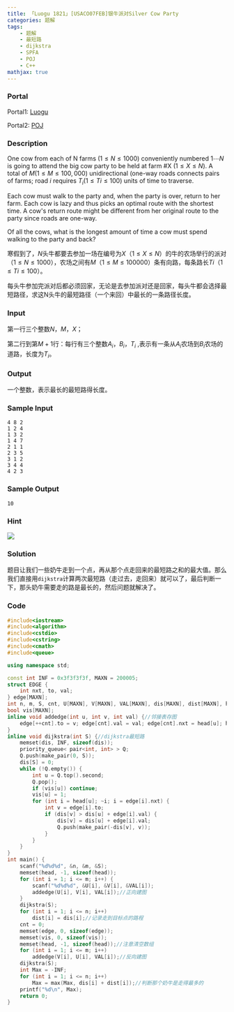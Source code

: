 ```yaml
---
title: 「Luogu 1821」[USACO07FEB]银牛派对Silver Cow Party
categories: 题解
tags:
    - 题解
    - 最短路
    - dijkstra
    - SPFA
    - POJ
    - C++
mathjax: true
---
```


### Portal

Portal1: [Luogu](https://www.luogu.com.cn/problem/P1821)

Portal2: [POJ](http://poj.org/problem?id=3268)

### Description

One cow from each of N farms $(1  \le  N  \le  1000)$ conveniently numbered $1 \cdots N$ is going to attend the big cow party to be held at farm #X $(1  \le  X  \le  N)$. A total of $M (1  \le  M  \le  100,000)$ unidirectional (one-way roads connects pairs of farms; road $i$ requires $T_i (1  \le  Ti  \le  100)$ units of time to traverse.

Each cow must walk to the party and, when the party is over, return to her farm. Each cow is lazy and thus picks an optimal route with the shortest time. A cow's return route might be different from her original route to the party since roads are one-way.

Of all the cows, what is the longest amount of time a cow must spend walking to the party and back?


寒假到了，$N$头牛都要去参加一场在编号为$X$（$1 \le X \le N$）的牛的农场举行的派对（$1 \le N \le 1000$），农场之间有$M$（$1 \le M \le 100000$）条有向路，每条路长$Ti$（$1 \le Ti \le 100$）。

每头牛参加完派对后都必须回家，无论是去参加派对还是回家，每头牛都会选择最短路径，求这N头牛的最短路径（一个来回）中最长的一条路径长度。

### Input

第一行三个整数$N$，$M$，$X$；

第二行到第$M + 1$行：每行有三个整数$A_i$，$B_i$，$T_i$ ,表示有一条从$A_i$农场到$B_i$农场的道路，长度为$T_i$。

### Output

一个整数，表示最长的最短路得长度。

### Sample Input

```
4 8 2
1 2 4
1 3 2
1 4 7
2 1 1
2 3 5
3 1 2
3 4 4
4 2 3
```

### Sample Output

```
10
```

### Hint

![](https://s2.ax1x.com/2019/09/26/unsDbt.jpg)

### Solution

题目让我们一些奶牛走到一个点，再从那个点走回来的最短路之和的最大值。那么我们直接用`dijkstra`计算两次最短路（走过去，走回来）就可以了，最后判断一下，那头奶牛需要走的路是最长的，然后问题就解决了。

### Code

```cpp
#include<iostream>
#include<algorithm>
#include<cstdio>
#include<cstring>
#include<cmath>
#include<queue>

using namespace std;

const int INF = 0x3f3f3f3f, MAXN = 200005;
struct EDGE {
    int nxt, to, val;
} edge[MAXN];
int n, m, S, cnt, U[MAXN], V[MAXN], VAL[MAXN], dis[MAXN], dist[MAXN], head[MAXN];
bool vis[MAXN];
inline void addedge(int u, int v, int val) {//邻接表存图
    edge[++cnt].to = v; edge[cnt].val = val; edge[cnt].nxt = head[u]; head[u] = cnt;
}
inline void dijkstra(int S) {//dijkstra最短路
    memset(dis, INF, sizeof(dis));
    priority_queue< pair<int, int> > Q;
    Q.push(make_pair(0, S));
    dis[S] = 0;
    while (!Q.empty()) {
        int u = Q.top().second;
        Q.pop();
        if (vis[u]) continue;
        vis[u] = 1;
        for (int i = head[u]; ~i; i = edge[i].nxt) {
            int v = edge[i].to;
            if (dis[v] > dis[u] + edge[i].val) {
                dis[v] = dis[u] + edge[i].val;
                Q.push(make_pair(-dis[v], v));
            }
        }
    }
}
int main() {
    scanf("%d%d%d", &n, &m, &S);
    memset(head, -1, sizeof(head));
    for (int i = 1; i <= m; i++) {
        scanf("%d%d%d", &U[i], &V[i], &VAL[i]);
        addedge(U[i], V[i], VAL[i]);//正向建图
    }
    dijkstra(S);
    for (int i = 1; i <= n; i++)
        dist[i] = dis[i];//记录走到目标点的路程
    cnt = 0;
    memset(edge, 0, sizeof(edge));
    memset(vis, 0, sizeof(vis));
    memset(head, -1, sizeof(head));//注意清空数组
    for (int i = 1; i <= m; i++)
        addedge(V[i], U[i], VAL[i]);//反向建图
    dijkstra(S);
    int Max = -INF;
    for (int i = 1; i <= n; i++)
        Max = max(Max, dis[i] + dist[i]);//判断那个奶牛是走得最多的
    printf("%d\n", Max);
    return 0;
}
```